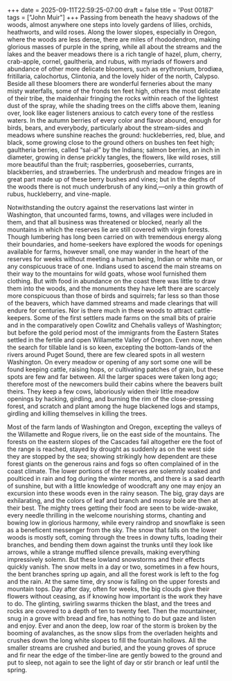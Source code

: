 +++
date = 2025-09-11T22:59:25-07:00
draft = false
title = 'Post 00187'
tags = ["John Muir"]
+++
Passing from beneath the heavy shadows of the woods, almost anywhere one steps into lovely gardens of lilies, orchids, heathworts, and wild roses. Along the lower slopes, especially in Oregon, where the woods are less dense, there are miles of rhododendron, making glorious masses of purple in the spring, while all about the streams and the lakes and the beaver meadows there is a rich tangle of hazel, plum, cherry, crab-apple, cornel, gaultheria, and rubus, with myriads of flowers and abundance of other more delicate bloomers, such as erythronium, brodiæa, fritillaria, calochortus, Clintonia, and the lovely hider of the north, Calypso. Beside all these bloomers there are wonderful ferneries about the many misty waterfalls, some of the fronds ten feet high, others the most delicate of their tribe, the maidenhair fringing the rocks within reach of the lightest dust of the spray, while the shading trees on the cliffs above them, leaning over, look like eager listeners anxious to catch every tone of the restless waters. In the autumn berries of every color and flavor abound, enough for birds, bears, and everybody, particularly about the stream-sides and meadows where sunshine reaches the ground: huckleberries, red, blue, and black, some growing close to the ground others on bushes ten feet high; gaultheria berries, called “sal-al” by the Indians; salmon berries, an inch in diameter, growing in dense prickly tangles, the flowers, like wild roses, still more beautiful than the fruit; raspberries, gooseberries, currants, blackberries, and strawberries. The underbrush and meadow fringes are in great part made up of these berry bushes and vines; but in the depths of the woods there is not much underbrush of any kind,—only a thin growth of rubus, huckleberry, and vine-maple.

Notwithstanding the outcry against the reservations last winter in Washington, that uncounted farms, towns, and villages were included in them, and that all business was threatened or blocked, nearly all the mountains in which the reserves lie are still covered with virgin forests. Though lumbering has long been carried on with tremendous energy along their boundaries, and home-seekers have explored the woods for openings available for farms, however small, one may wander in the heart of the reserves for weeks without meeting a human being, Indian or white man, or any conspicuous trace of one. Indians used to ascend the main streams on their way to the mountains for wild goats, whose wool furnished them clothing. But with food in abundance on the coast there was little to draw them into the woods, and the monuments they have left there are scarcely more conspicuous than those of birds and squirrels; far less so than those of the beavers, which have dammed streams and made clearings that will endure for centuries. Nor is there much in these woods to attract cattle-keepers. Some of the first settlers made farms on the small bits of prairie and in the comparatively open Cowlitz and Chehalis valleys of Washington; but before the gold period most of the immigrants from the Eastern States settled in the fertile and open Willamette Valley of Oregon. Even now, when the search for tillable land is so keen, excepting the bottom-lands of the rivers around Puget Sound, there are few cleared spots in all western Washington. On every meadow or opening of any sort some one will be found keeping cattle, raising hops, or cultivating patches of grain, but these spots are few and far between. All the larger spaces were taken long ago; therefore most of the newcomers build their cabins where the beavers built theirs. They keep a few cows, laboriously widen their little meadow openings by hacking, girdling, and burning the rim of the close-pressing forest, and scratch and plant among the huge blackened logs and stamps, girdling and killing themselves in killing the trees.

Most of the farm lands of Washington and Oregon, excepting the valleys of the Willamette and Rogue rivers, lie on the east side of the mountains. The forests on the eastern slopes of the Cascades fail altogether ere the foot of the range is reached, stayed by drought as suddenly as on the west side they are stopped by the sea; showing strikingly how dependent are these forest giants on the generous rains and fogs so often complained of in the coast climate. The lower portions of the reserves are solemnly soaked and poulticed in rain and fog during the winter months, and there is a sad dearth of sunshine, but with a little knowledge of woodcraft any one may enjoy an excursion into these woods even in the rainy season. The big, gray days are exhilarating, and the colors of leaf and branch and mossy bole are then at their best. The mighty trees getting their food are seen to be wide-awake, every needle thrilling in the welcome nourishing storms, chanting and bowing low in glorious harmony, while every raindrop and snowflake is seen as a beneficent messenger from the sky. The snow that falls on the lower woods is mostly soft, coming through the trees in downy tufts, loading their branches, and bending them down against the trunks until they look like arrows, while a strange muffled silence prevails, making everything impressively solemn. But these lowland snowstorms and their effects quickly vanish. The snow melts in a day or two, sometimes in a few hours, the bent branches spring up again, and all the forest work is left to the fog and the rain. At the same time, dry snow is falling on the upper forests and mountain tops. Day after day, often for weeks, the big clouds give their flowers without ceasing, as if knowing how important is the work they have to do. The glinting, swirling swarms thicken the blast, and the trees and rocks are covered to a depth of ten to twenty feet. Then the mountaineer, snug in a grove with bread and fire, has nothing to do but gaze and listen and enjoy. Ever and anon the deep, low roar of the storm is broken by the booming of avalanches, as the snow slips from the overladen heights and crushes down the long white slopes to fill the fountain hollows. All the smaller streams are crushed and buried, and the young groves of spruce and fir near the edge of the timber-line are gently bowed to the ground and put to sleep, not again to see the light of day or stir branch or leaf until the spring.

